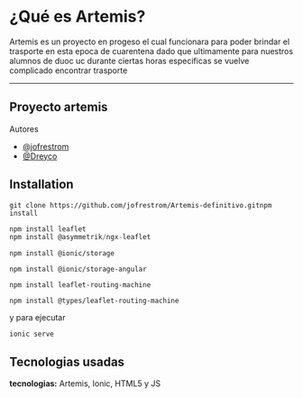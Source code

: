 # ¿Qué es Artemis?

Artemis es un proyecto en progeso el cual funcionara para poder brindar el trasporte en esta epoca de cuarentena dado que ultimamente para nuestros alumnos de duoc uc durante ciertas horas especificas se vuelve complicado encontrar trasporte

---

## Proyecto artemis

Autores

- [@jofrestrom](https://www.github.com/jofrestrom)
- [@Dreyco](https://www.github.com/Dreyco0001)

## Installation

```
git clone https://github.com/jofrestrom/Artemis-definitivo.gitnpm install
```

```javascript
npm install leaflet
npm install @asymmetrik/ngx-leaflet
```

```
npm install @ionic/storage
```

```
npm install @ionic/storage-angular
```

```
npm install leaflet-routing-machine
```

```
npm install @types/leaflet-routing-machine
```

y para ejecutar

```
ionic serve
```

## Tecnologias usadas

**tecnologias:** Artemis, Ionic, HTML5 y JS
